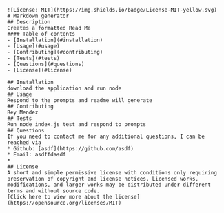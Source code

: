 
    ![License: MIT](https://img.shields.io/badge/License-MIT-yellow.svg)
    # Markdown generator
    ## Description 
    Creates a formatted Read Me 
    #### Table of contents
    - [Installation](#installation)
    - [Usage](#usage)
    - [Contributing](#contributing)
    - [Tests](#tests)
    - [Questions](#questions)
    - [License](#license)
    
    ## Installation 
    download the application and run node 
    ## Usage 
    Respond to the prompts and readme will generate 
    ## Contributing 
    Rey Mendez 
    ## Tests 
    Run node index.js test and respond to prompts 
    ## Questions
    If you need to contact me for any additional questions, I can be reached via
    * Github: [asdf](https://github.com/asdf)
    * Email: asdffdasdf
    * 
    ## License
    A short and simple permissive license with conditions only requiring preservation of copyright and license notices. Licensed works, modifications, and larger works may be distributed under different terms and without source code.
    [Click here to view more about the license](https://opensource.org/licenses/MIT)
    